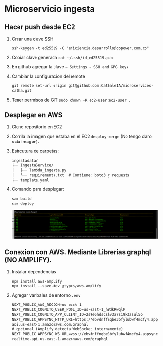 # Microservicio ingesta

## Hacer push desde EC2

1. Crear una clave SSH
    ```
    ssh-keygen -t ed25519 -C "eficiencia.desarrollo@copower.com.co"
    ```
2. Copiar clave generada `cat ~/.ssh/id_ed25519.pub`

3. En github agregar la clave `→ Settings → SSH and GPG keys`

4. Cambiar la configuracion del remote
    ```
    git remote set-url origin git@github.com:CathaleIA/microservices-catha.git
    ```
5. Tener permisos de GIT `sudo chown -R ec2-user:ec2-user .`


## Desplegar en AWS
1. Clone repositorio en EC2
1. Corrila la imagen que estaba en el EC2 `desploy-merge` (No tengo claro esta imagen).
1. Estrcutura de carpetas:
    ```
    ingestadata/
    ├── IngestaService/
    │   ├── lambda_ingesta.py
    │   └── requirements.txt  # Contiene: boto3 y requests
    ├── template.yaml
    ```
1. Comando para desplegar:  
    ```
    sam build
    sam deploy
    ``` 

    ![recursos](img/resources-deployed.png)

## Conexion con AWS. Mediante Librerias graphql (NO AMPLIFY).

1. Instalar dependencias 
    ```
    npm install aws-amplify
    npm install --save-dev @types/aws-amplify
    ```

1. Agregar varibales de entorno `.env`
    ```
    NEXT_PUBLIC_AWS_REGION=us-east-1
    NEXT_PUBLIC_COGNITO_USER_POOL_ID=us-east-1_hWdkRwqlP
    NEXT_PUBLIC_COGNITO_APP_CLIENT_ID=2s9e6hdscshv3a7si9k3asul5o
    NEXT_PUBLIC_APPSYNC_HTTP_URL=https://ebvdnffnqbe3bfylubwf4mcfy4.appsync-api.us-east-1.amazonaws.com/graphql
    # opcional (Amplify detecta WebSocket internamente)
    NEXT_PUBLIC_APPSYNC_WS_URL=wss://ebvdnffnqbe3bfylubwf4mcfy4.appsync-realtime-api.us-east-1.amazonaws.com/graphql
    ```



